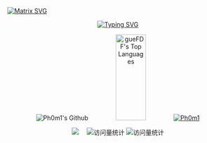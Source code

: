 [![Matrix SVG](https://raw.githubusercontent.com/rodrigograca31/rodrigograca31/master/matrix.svg)](https://www.youtube.com/watch?v=SDkAGkd4NLc) 
<div align="center">
  <a href="https://git.io/typing-svg"><img src="https://readme-typing-svg.herokuapp.com?font=Fira+Code&size=30&pause=1000&color=F70000&center=true&vCenter=true&random=true&width=435&lines=Follow+your+heart+!" alt="Typing SVG" /></a>

<!--
**Ph0m1/Ph0m1** is a ✨ _special_ ✨ repository because its `README.md` (this file) appears on your GitHub profile.

Here are some ideas to get you started:

- 🔭 I’m currently working on ...
- 🌱 I’m currently learning ...
- 👯 I’m looking to collaborate on ...
- 🤔 I’m looking for help with ...
- 💬 Ask me about ...
- 📫 How to reach me: ...
- 😄 Pronouns: ...
- ⚡ Fun fact: ...
/*[![Ph0m1](https://github-profile-trophy.vercel.app/?username=Ph0m1)](https://github.com/ryo-ma/github-profile-troph) 
-->

![Ph0m1's Github](https://github-readme-stats.vercel.app/api?username=Ph0m1&show_icons=true&theme=dark)
<img src="https://github-readme-stats.vercel.app/api/top-langs/?username=Ph0m1&theme=tokyonight" height="195px" width="37%" alt="gueFDF's Top Languages">
[![Ph0m1](https://github-profile-trophy.vercel.app/?username=Ph0m1)](https://github.com/ryo-ma/github-profile-troph) 
<div align="center">
  <!-- <img src="https://stats.justsong.cn/api/leetcode?username=funny-franklineak&cn=true" height="300px" width="90%"> -->
</div>
  <div align="center">
     <a href="https://leetcode.cn/u/funny-franklineak/"><img src="https://img.shields.io/badge/LeetCode-力扣-yellow" /></a>&emsp;
    <!-- visitor statistics logo 访问量统计徽标 -->
    <img src="https://komarev.com/ghpvc/?username=Ph0m1&label=Views&color=0e75b6&style=flat" alt="访问量统计" />
    <img src="https://komarev.com/ghpvc/?username=Ph0m1&label=visitors&color=0e75b6&style=flat" alt="访问量统计" />
  </div>
